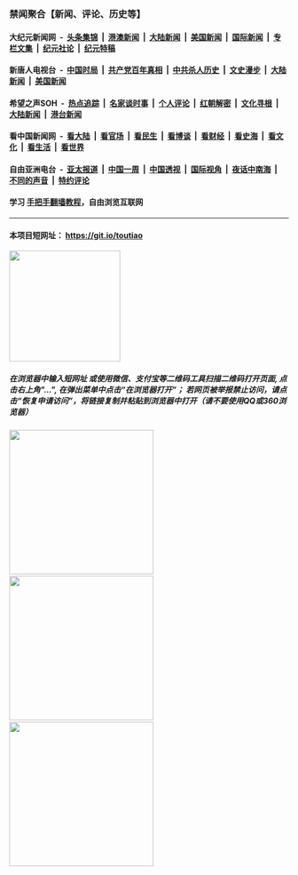 ### 禁闻聚合【新闻、评论、历史等】

#### 大纪元新闻网 &nbsp;-&nbsp; [头条集锦](indexes/E头条集锦.md?t=03140131) &nbsp;|&nbsp; [港澳新闻](indexes/E港澳新闻.md?t=03140131)  &nbsp;|&nbsp; [大陆新闻](indexes/E大陆新闻.md?t=03140131) &nbsp;|&nbsp; [美国新闻](indexes/E美国新闻.md?t=03140131) &nbsp;|&nbsp; [国际新闻](indexes/E国际新闻.md?t=03140131) &nbsp;|&nbsp; [专栏文集](indexes/E专栏文集.md?t=03140131) &nbsp;|&nbsp; [纪元社论](indexes/E纪元社论.md?t=03140131) &nbsp;|&nbsp; [纪元特稿](indexes/E纪元特稿.md?t=03140131) 

#### 新唐人电视台 &nbsp;-&nbsp; [中国时局](indexes/N中国时局.md?t=03140131) &nbsp;|&nbsp; [共产党百年真相](indexes/N共产党百年真相.md?t=03140131) &nbsp;|&nbsp; [中共杀人历史](indexes/N中共杀人历史.md?t=03140131) &nbsp;|&nbsp; [文史漫步](indexes/N文史漫步.md?t=03140131) &nbsp;|&nbsp; [大陆新闻](indexes/N大陆新闻.md?t=03140131) &nbsp;|&nbsp; [美国新闻](indexes/N美国新闻.md?t=03140131)

#### 希望之声SOH &nbsp;-&nbsp; [热点追踪](indexes/H热点追踪.md?t=03140131) &nbsp;|&nbsp; [名家谈时事](indexes/H名家谈时事.md?t=03140131) &nbsp;|&nbsp; [个人评论](indexes/H个人评论.md?t=03140131)  &nbsp;|&nbsp; [红朝解密](indexes/H红朝解密.md?t=03140131) &nbsp;|&nbsp; [文化寻根](indexes/H文化寻根.md?t=03140131) &nbsp;|&nbsp; [大陆新闻](indexes/H大陆新闻.md?t=03140131) &nbsp;|&nbsp; [港台新闻](indexes/H港台新闻.md?t=03140131)

#### 看中国新闻网 &nbsp;-&nbsp; [看大陆](indexes/S看大陆.md?t=03140131) &nbsp;|&nbsp; [看官场](indexes/S看官场.md?t=03140131) &nbsp;|&nbsp; [看民生](indexes/S看民生.md?t=03140131)  &nbsp;|&nbsp; [看博谈](indexes/S看博谈.md?t=03140131) &nbsp;|&nbsp; [看财经](indexes/S看财经.md?t=03140131) &nbsp;|&nbsp; [看史海](indexes/S看史海.md?t=03140131) &nbsp;|&nbsp; [看文化](indexes/S看文化.md?t=03140131) &nbsp;|&nbsp; [看生活](indexes/S看生活.md?t=03140131) &nbsp;|&nbsp; [看世界](indexes/S看世界.md?t=03140131)

#### 自由亚洲电台 &nbsp;-&nbsp; [亚太报道](indexes/R亚太报道.md?t=03140131) &nbsp;|&nbsp; [中国一周](indexes/R中国一周.md?t=03140131) &nbsp;|&nbsp; [中国透视](indexes/R中国透视.md?t=03140131)  &nbsp;|&nbsp; [国际视角](indexes/R国际视角.md?t=03140131) &nbsp;|&nbsp; [夜话中南海](indexes/R夜话中南海.md?t=03140131) &nbsp;|&nbsp; [不同的声音](indexes/R不同的声音.md?t=03140131) &nbsp;|&nbsp; [特约评论](indexes/R特约评论.md?t=03140131)

#### 学习 [手把手翻墙教程](https://github.com/gfw-breaker/guides/wiki)，自由浏览互联网

----

#### 本项目短网址： https://git.io/toutiao
<img src="https://raw.githubusercontent.com/gfw-breaker/banned-news/master/scripts/img/qr.png" width="200px"/>  

##### 在浏览器中输入短网址 或使用微信、支付宝等二维码工具扫描二维码打开页面, 点击右上角"...", 在弹出菜单中点击“在浏览器打开”； 若网页被举报禁止访问，请点击“恢复申请访问”，将链接复制并粘贴到浏览器中打开（请不要使用QQ或360浏览器）

<img src="https://raw.githubusercontent.com/gfw-breaker/banned-news/master/scripts/img/1.png" width="260px"/> &nbsp; <img src="https://raw.githubusercontent.com/gfw-breaker/banned-news/master/scripts/img/2.png" width="260px"/> &nbsp; <img src="https://raw.githubusercontent.com/gfw-breaker/banned-news/master/scripts/img/3.png" width="260px"/>
